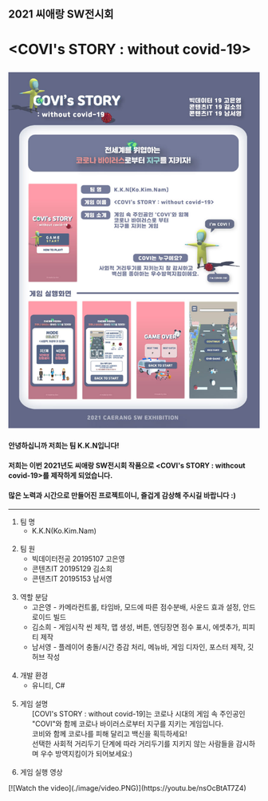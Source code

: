 ## 2021 씨애랑 SW전시회
# <COVI's STORY : without covid-19>
![COVI;s STORY POSTER](https://github.com/namseo0/2021-Caerang-SW-Exhibition/blob/main/2021_SW%EC%A0%84%EC%8B%9C%ED%9A%8C_COVI's-STORY_%ED%8F%AC%EC%8A%A4%ED%84%B0.jpg)
---
#### 안녕하십니까 저희는 팀 K.K.N입니다!
#### 저희는 이번 2021년도 씨애랑 SW전시회 작품으로 <COVI's STORY : withcout covid-19>를 제작하게 되었습니다.
#### 많은 노력과 시간으로 만들어진 프로젝트이니, 즐겁게 감상해 주시길 바랍니다 :)
---

<ol>
  <li>팀 명 
    <ul><li>K.K.N(Ko.Kim.Nam)</ul><br>
  <li>팀 원
    <ul>
      <li>빅데이터전공 20195107 고은영
      <li>콘텐츠IT 20195129 김소희
      <li>콘텐츠IT 20195153 남서영</ul><br>
  <li>역할 분담
    <ul>
      <li>고은영 - 카메라컨트롤, 타임바, 모드에 따른 점수분배, 사운드 효과 설정, 안드로이드 빌드
      <li>김소희 - 게임시작 씬 제작, 맵 생성, 버튼, 엔딩장면 점수 표시, 에셋추가, 피피티 제작
      <li>남서영 - 플레이어 충돌/시간 증감 처리, 메뉴바, 게임 디자인, 포스터 제작, 깃허브 작성
        <br><br>
    </ul>
  <li>개발 환경
    <ul><li>유니티, C#</ul><br>
  <li>게임 설명
    <ul>[COVI's STORY : without covid-19]는 코로나 시대의 게임 속 주인공인 "COVI"와 함께 코로나 바이러스로부터 지구를 지키는 게임입니다.<br>
      코비와 함께 코로나를 피해 달리고 백신을 획득하세요! <br>
      선택한 사회적 거리두기 단계에 따라 거리두기를 지키지 않는 사람들을 감시하며 우수 방역지킴이가 되어보세요:)
      </ul><br>
    <li>게임 실행 영상
      
</ol>
[![Watch the video](./image/video.PNG)](https://youtu.be/nsOcBtAT7Z4)
